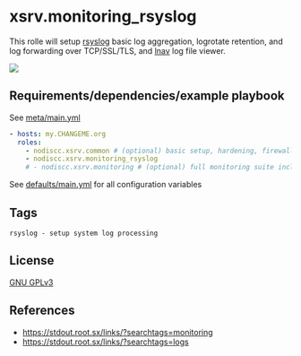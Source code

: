 # xsrv.monitoring_rsyslog

This rolle will setup [rsyslog](https://en.wikipedia.org/wiki/Rsyslog) basic log aggregation, logrotate retention, and log forwarding over TCP/SSL/TLS, and [lnav](http://lnav.org/) log file viewer.
 
[![](https://screenshots.debian.net/shrine/screenshot/10371/simage/large-24897d7d91b1b5fc33cca4accd70781b.png)](https://screenshots.debian.net/package/lnav)


## Requirements/dependencies/example playbook

See [meta/main.yml](meta/main.yml)

```yaml
- hosts: my.CHANGEME.org
  roles:
    - nodiscc.xsrv.common # (optional) basic setup, hardening, firewall
    - nodiscc.xsrv.monitoring_rsyslog
    # - nodiscc.xsrv.monitoring # (optional) full monitoring suite including monitoring_rsyslog
```

See [defaults/main.yml](defaults/main.yml) for all configuration variables


## Tags

<!--BEGIN TAGS LIST-->
```
rsyslog - setup system log processing
```
<!--END TAGS LIST-->


## License

[GNU GPLv3](../../LICENSE)


## References

- https://stdout.root.sx/links/?searchtags=monitoring
- https://stdout.root.sx/links/?searchtags=logs
